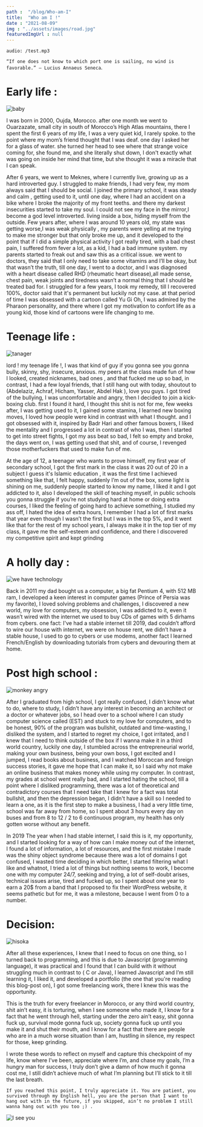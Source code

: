 ```yaml
---
path :  "/blog/Who-am-I"
title:  "Who am I !"
date : "2021-08-09"
img : "../assets/images/road.jpg"
featuredImgUrl : null
---
```


`audio: /test.mp3`

`“If one does not know to which port one is sailing, no wind is favorable.” — Lucius Annaeus Seneca`.

# Early life :

![baby](https://media.giphy.com/media/l4pTeSVeMlLSXVhm0/giphy.gif)

I was born in 2000, Oujda, Morocco. after one month we went to Ouarzazate, small city in south of Morocco’s High Atlas mountains, there I spent the first 6 years of my life, I was a very quiet kid, I rarely spoke. to the point where my mom’s friend thought that I was deaf. one day I asked her for a glass of water. she turned her head to see where that strange voice coming for, she found me, and she literally shut down, I don't exactly what was going on inside her mind that time, but she thought it was a miracle that I can speak.

After 6 years, we went to Meknes, where I currently live, growing up as a hard introverted guy. I struggled to make friends, I had very few, my mom always said that I should be social. I joined the primary school, it was steady and calm , getting used to it, until one day, where I had an accident on a bike where I broke the majority of my front teeths. and there my darkest insecurities started to take my soul. I could not see my face in the mirror,I become a god level introverted. living inside a box, hiding myself from the outside. Few years after, where I was around 10 years old, my state was getting worse,I was weak physically , my parents were yelling at me trying to make me stronger but that only broke me up, and it developed to the point that if I did a simple physical activity I got really tired, with a bad chest pain, I suffered from fever a lot, as a kid, I had a bad immune system. my parents started to freak out and saw this as a critical issue. we went to doctors, they said that I only need to take some vitamins and I’ll be okay, but that wasn’t the truth, till one day, I went to a doctor, and I was diagnosed with a heart disease called RHD (rheumatic heart disease),all made sense, chest pain, weak joints and tiredness wasn’t a normal thing that I should be treated bad for. I struggled for a few years, I took my remedy, till I recovered 100%, doctor said that it's permanent but luckily not my case. at that period of time I was obsessed with a cartoon called Yu Gi Oh, I was admired by the Pharaon personality, and there where I got my motivation to confort life as a young kid, those kind of cartoons were life changing to me.

# Teenage life :

![tanager](https://media.giphy.com/media/3oEjI80DSa1grNPTDq/giphy.gif)

lord ! my teenage life !, I was that kind of guy if you gonna see you gonna bully, skinny, shy, insecure, anxious. my peers at the class made fun of how I looked, created nicknames, bad ones , and that fucked me up so bad, in contrast, I had a few loyal friends, that I still hang out with today, shoutout to (Abdelaziz, Achraf, Hicham, Yasser, Abdel Hak ), love you guys. 
I got tired of the bullying, I was uncomfortable and angry, then I decided to join a kick-boxing club. first I found it hard, I thought this shit is not for me,  few weeks after, I was getting used to it, I gained some stamina, I learned new boxing moves, I loved how people were kind in contrast with what I thought. and I got obsessed with it, inspired by Badr Hari and other famous boxers, I liked the mentality and I progressed a lot in contrast of who I was, then I started to get into street fights, I got my ass beat so bad, I felt so empty and broke, the days went on, I was getting used that shit, and of course, I revenged those motherfuckers that used to make fun of me.

At the age of 12, a teenager who wants to prove himself, my first year of secondary school, I got the first mark in the class it was 20 out of 20 in a subject I guess it's Islamic education , it was the first time I achieved something like that, I felt happy, suddenly I’m out of the box, some light is shining on me, suddenly people started to know my name, I liked it and I got addicted to it, also I developed the skill of teaching myself, in public schools you gonna struggle if you’re not studying hard at home or doing extra courses, I liked the feeling of going hard to achieve something, I studied my ass off, I hated the idea of extra hours, I remember I had a lot of first marks that year even though I wasn’t the first but I was in the top 5%, and it went like that for the rest of my school years, I always make it in the top tier of my class, it gave me the self-esteem and confidence, and there I discovered my competitive spirit and kept grinding

# A holly day : 

![we have technology](https://media.giphy.com/media/CTX0ivSQbI78A/giphy.gif)

Back in 2011 my dad bought us a computer, a big fat Pentium 4, with 512 MB ram, I developed a keen interest in computer games (Prince of Persia was my favorite), I loved solving problems and challenges, I discovered a new world, my love for computers, my obsession, I was addicted to it, even it wasn’t wired with the internet we used to buy CDs of games with 5 dirhams from cybers. 
one fact: I've had a stable internet till 2019, dad couldn’t afford to wire our house with internet, we were on house rent, we didn’t have a stable house, I used to go to cybers or use modems, another fact I learned French/English by downloading tutorials from cybers and devouring them at home.

# Post high school :

![monkey angry](https://media.giphy.com/media/5Zesu5VPNGJlm/giphy.gif) 

After I graduated from high school, I got really confused, I didn’t know what to do, where to study, I didn’t have any interest in becoming an architect or a doctor or whatever jobs, so I head over to a school where I can study computer science called (EST) and stuck to my love for computers, and to be honest, 90% of the program was bullshit, outdated and time-wasting, I disliked the system, and I started to regret my choice, I got irritated, and I knew that I need to think outside of the box if I wanna make it in a third world country, luckily one day, I stumbled across the entrepreneurial world, making your own business, being your own boss, I got excited and I jumped, I read books about business, and I watched Moroccan and foreign success stories, it gave me hope that I can make it, so I said why not make an online business that makes money while using my computer. In contrast, my grades at school went really bad, and I started hating the school, till a point where I disliked programming, there was a lot of theoretical and contradictory courses that I need take that I knew for a fact was total bullshit, and then the depression began, I didn't have a skill so I needed to learn a one, as it is the first step to make a business, I  had a very little time, school was far away from home, so I spent about 3 hours every day on buses and from 8 to 12 / 2 to 6 continuous program, my health has only gotten worse without any benefit.

In 2019 The year when I had stable internet, I said this is it, my opportunity, and I started looking for a way of how can I make money out of the internet, I found a lot of information, a lot of resources, and the first mistake I made was the shiny object syndrome because there was a lot of domains I got confused, I wasted time deciding in which better, I started filtering what I like and whatnot, I tried a lot of things but nothing seems to work, I become one with my computer 24/7, seeking and trying, a lot of self-doubt arises, technical issues arise, tired and fucked up, so I spent about one year to earn a 20$ from a band that I proposed to fix their WordPress website, it seems pathetic but for me, it was a milestone, because I went from 0 to a number.

# Decision:

![hisoka](https://media.giphy.com/media/eLGzgzgySiRJS/giphy.gif)

After all these experiences, I knew that I need to focus on one thing, so I turned back to programming, and this is due to Javascript (programming language), it was practical and I found that I can build with it without struggling much in contrast to ( C or Java), I learned Javascript and I’m still learning it, I liked it, and developed a portfolio (the one that you're reading this blog-post on), I got some freelancing work, there I knew this was the opportunity.

This is the truth for every freelancer in Morocco, or any third world country, shit ain’t easy, it is torturing, when I see someone who made it, I know for a fact that he went through hell, starting under the zero ain’t easy, shit gonna fuck  up, survival mode gonna fuck up, society gonna fuck up until you make it and shut their mouth, and I know for a fact that there are people who are in a much worse situation than I am, hustling in silence, my respect for those, keep grinding.

I wrote these words to reflect on myself and capture this checkpoint of my life, know where I’ve been, appreciate where I’m, and chase my goals, I’m a hungry man for success, I truly don’t give a damn of how much it gonna cost me, I still didn’t achieve much of what I’m planning but I’ll stick to it till the last breath.

`If you reached this point, I truly appreciate it. You are patient, you survived through my English hell, you are the person that I want to hang out with in the future, if you skipped, ain’t no problem I still wanna hang out with you too ;) .`

![I see you](https://media.giphy.com/media/Mp4hQy51LjY6A/giphy.gif)





 

 
